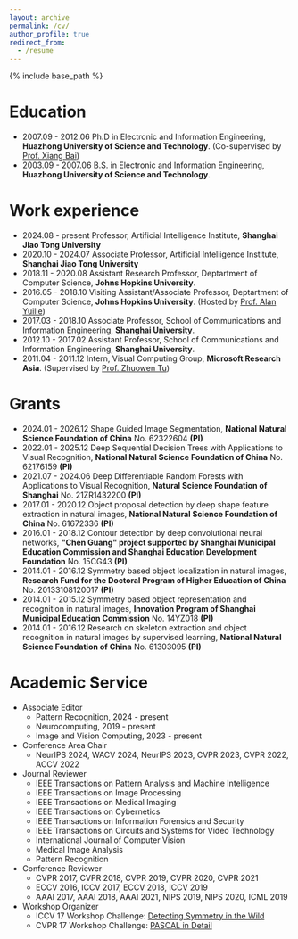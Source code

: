 ```yaml
---
layout: archive
permalink: /cv/
author_profile: true
redirect_from:
  - /resume
---
```


{% include base_path %}

Education
======
* 2007.09 - 2012.06 Ph.D in Electronic and Information Engineering, **Huazhong University of Science and Technology**. (Co-supervised by [Prof. Xiang Bai](http://cloud.eic.hust.edu.cn:8071/~xbai/)) 
* 2003.09 - 2007.06 B.S. in Electronic and Information Engineering, **Huazhong University of Science and Technology**. 

Work experience
======
* 2024.08 - present Professor, Artificial Intelligence Institute, **Shanghai Jiao Tong University** 
* 2020.10 - 2024.07 Associate Professor, Artificial Intelligence Institute, **Shanghai Jiao Tong University** 
* 2018.11 - 2020.08 Assistant Research Professor, Deptartment of Computer Science, **Johns Hopkins University**.
* 2016.05 - 2018.10 Visiting Assistant/Associate Professor, Deptartment of Computer Science, **Johns Hopkins University**. (Hosted by [Prof. Alan Yuille](http://www.cs.jhu.edu/~ayuille/))
* 2017.03 - 2018.10 Associate Professor, School of Communications and Information Engineering, **Shanghai University**.
* 2012.10 - 2017.02 Assistant Professor, School of Communications and Information Engineering, **Shanghai University**.
* 2011.04 - 2011.12 Intern, Visual Computing Group, **Microsoft Research Asia**. (Supervised by [Prof. Zhuowen Tu](https://pages.ucsd.edu/~ztu/))				   

Grants
======
* 2024.01 - 2026.12		  Shape Guided Image Segmentation, **National Natural Science Foundation of China** No. 62322604 **(PI)**
* 2022.01 - 2025.12       Deep Sequential Decision Trees with Applications to Visual Recognition, **National Natural Science Foundation of China** No. 62176159​ **(PI)**
* 2021.07 - 2024.06		  Deep Differentiable Random Forests with Applications to Visual Recognition, **Natural Science Foundation of Shanghai** No. 21ZR1432200 **(PI)**
* 2017.01 - 2020.12       Object proposal detection by deep shape feature extraction in natural images, **National Natural Science Foundation of China** No. 61672336​ **(PI)**
* 2016.01 - 2018.12       Contour detection by deep convolutional neural networks, **"Chen Guang" project supported by Shanghai Municipal Education Commission and Shanghai         Education Development Foundation** No. 15CG43​ **(PI)**
* 2014.01 - 2016.12       Symmetry based object localization in natural images, **Research Fund for the Doctoral Program of Higher Education of China** No. 20133108120017 **(PI)**
* 2014.01 - 2015.12       Symmetry based object representation and recognition in natural images, **Innovation Program of Shanghai Municipal Education Commission** No. 14YZ018 **(PI)**
* 2014.01 - 2016.12       Research on skeleton extraction and object recognition in natural images by supervised learning, **National Natural Science Foundation of China** No. 61303095 **(PI)**

Academic Service
======
* Associate Editor
	* Pattern Recognition, 2024 - present
	* Neurocomputing, 2019 - present
	* Image and Vision Computing, 2023 - present 
* Conference Area Chair
	* NeurIPS 2024, WACV 2024, NeurIPS 2023, CVPR 2023, CVPR 2022, ACCV 2022
* Journal Reviewer	
	* IEEE Transactions on Pattern Analysis and Machine Intelligence
    * IEEE Transactions on Image Processing
	* IEEE Transactions on Medical Imaging
	* IEEE Transactions on Cybernetics
    * IEEE Transactions on Information Forensics and Security
	* IEEE Transactions on Circuits and Systems for Video Technology
	* International Journal of Computer Vision
    * Medical Image Analysis
	* Pattern Recognition
* Conference Reviewer
	* CVPR 2017, CVPR 2018, CVPR 2019, CVPR 2020, CVPR 2021
	* ECCV 2016, ICCV 2017, ECCV 2018, ICCV 2019
	* AAAI 2017, AAAI 2018, AAAI 2021, NIPS 2019, NIPS 2020, ICML 2019
* Workshop Organizer
	* ICCV 17 Workshop Challenge: [Detecting Symmetry in the Wild](https://sites.google.com/view/symcomp17/home)
	* CVPR 17 Workshop Challenge: [PASCAL in Detail](https://sites.google.com/view/pasd/home)


